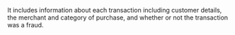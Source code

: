  It includes information about each transaction including customer details, the merchant and category of purchase, and whether or not the transaction was a fraud.
